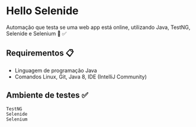 # Hello Selenide
Automação que testa se uma web app está online, utilizando Java, TestNG, Selenide e Selenium 🤖 ✅

## Requirementos 📋

* Linguagem de programação Java
* Comandos Linux, Git, Java 8, IDE (IntelliJ Community)

## Ambiente de testes ✅

```shell script
TestNG
Selenide
Selenium
```
